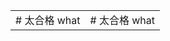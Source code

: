 <html>
    <table style="margin-left: auto; margin-right: auto;">
        <tr>
            <td>
                <!--左侧内容-->
                # 太合格
				what
            </td>
            <td>
                <!--右侧内容-->
                                # 太合格
				what
            </td>
        </tr>
    </table>
</html>
